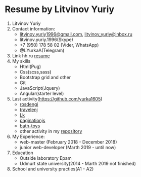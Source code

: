 # Resume by Litvinov Yuriy

1. Litvinov Yuriy
2. Contact information:
    + litvinov.yuriy1996@gmail.com, litvinov_yuriy@inbox.ru
    + litvinov.yuriy.1996(Skype)
    + +7 (950) 178 58 02 (Vider, WhatsApp)
    + @LYurkaA(Telegram)
3. Link hh.ru [resume](https://izhevsk.hh.ru/resume/7858164cff0445f86e0039ed1f46747a504c36)
4. My skills
    + Html(Pug)
    + Css(scss,sass)
    + Bootstrap grid and other
    + Git
    + JavaScript(Jquery)
    + Angular(starter level)
5. Last activity(https://github.com/yurka1605)
    + [rosdengi](https://yurka1605.github.io/rosdengi/) 
    + [travelenj](https://yurka1605.github.io/travelenj/)
    + [Lk](https://yurka1605.github.io/Lk/)
    + [paginationjs](https://yurka1605.github.io/paginationjs/)
    + [bath-toys](https://yurka1605.github.io/bath-toys/)
    + other activity in my [repository](https://github.com/yurka1605)
6. My Experience:
    + web-master (February 2018 - December 2018)
    + junior web-developer (Marth 2019 - until now)
7. Education
    + Outside laboratory Epam
    + Udmurt state university(2014 - Marth 2019 not finished)
8. School and university practies(A1 - A2)